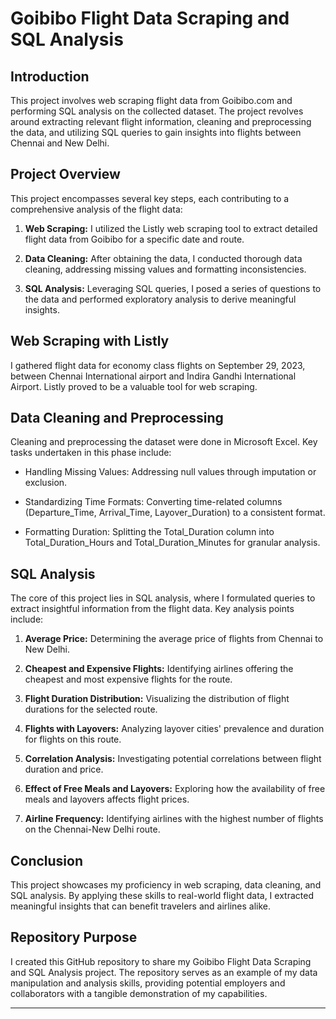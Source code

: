 # Goibibo Flight Data Scraping and SQL Analysis

## Introduction

This project involves web scraping flight data from Goibibo.com and performing SQL analysis on the collected dataset. The project revolves around extracting relevant flight information, cleaning and preprocessing the data, and utilizing SQL queries to gain insights into flights between Chennai and New Delhi.

## Project Overview

This project encompasses several key steps, each contributing to a comprehensive analysis of the flight data:

1. **Web Scraping:** I utilized the Listly web scraping tool to extract detailed flight data from Goibibo for a specific date and route.

2. **Data Cleaning:** After obtaining the data, I conducted thorough data cleaning, addressing missing values and formatting inconsistencies.

3. **SQL Analysis:** Leveraging SQL queries, I posed a series of questions to the data and performed exploratory analysis to derive meaningful insights.

## Web Scraping with Listly

I gathered flight data for economy class flights on September 29, 2023, between Chennai International airport and Indira Gandhi International Airport. Listly proved to be a valuable tool for web scraping.

## Data Cleaning and Preprocessing

Cleaning and preprocessing the dataset were done in Microsoft Excel. Key tasks undertaken in this phase include:

- Handling Missing Values: Addressing null values through imputation or exclusion.

- Standardizing Time Formats: Converting time-related columns (Departure_Time, Arrival_Time, Layover_Duration) to a consistent format.

- Formatting Duration: Splitting the Total_Duration column into Total_Duration_Hours and Total_Duration_Minutes for granular analysis.

## SQL Analysis

The core of this project lies in SQL analysis, where I formulated queries to extract insightful information from the flight data. Key analysis points include:

1. **Average Price:** Determining the average price of flights from Chennai to New Delhi.

2. **Cheapest and Expensive Flights:** Identifying airlines offering the cheapest and most expensive flights for the route.

3. **Flight Duration Distribution:** Visualizing the distribution of flight durations for the selected route.

4. **Flights with Layovers:** Analyzing layover cities' prevalence and duration for flights on this route.

5. **Correlation Analysis:** Investigating potential correlations between flight duration and price.

6. **Effect of Free Meals and Layovers:** Exploring how the availability of free meals and layovers affects flight prices.

7. **Airline Frequency:** Identifying airlines with the highest number of flights on the Chennai-New Delhi route.

## Conclusion

This project showcases my proficiency in web scraping, data cleaning, and SQL analysis. By applying these skills to real-world flight data, I extracted meaningful insights that can benefit travelers and airlines alike.

## Repository Purpose

I created this GitHub repository to share my Goibibo Flight Data Scraping and SQL Analysis project. The repository serves as an example of my data manipulation and analysis skills, providing potential employers and collaborators with a tangible demonstration of my capabilities.

---
